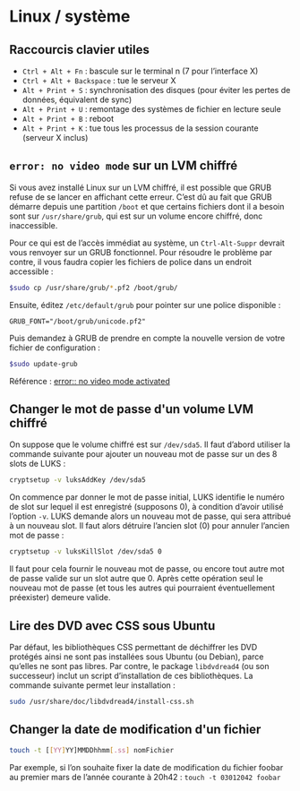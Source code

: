  # Linux / système

## Raccourcis clavier utiles

* `Ctrl + Alt + Fn` : bascule sur le terminal n (7 pour l’interface X)
* `Ctrl + Alt + Backspace` : tue le serveur X
* `Alt + Print + S` : synchronisation des disques (pour éviter les pertes de données, équivalent de sync)
* `Alt + Print + U` : remontage des systèmes de fichier en lecture seule
* `Alt + Print + B` : reboot
* `Alt + Print + K` : tue tous les processus de la session courante (serveur X inclus)
	
## `error: no video mode` sur un LVM chiffré

Si vous avez installé Linux sur un LVM chiffré, il est possible que GRUB refuse de se lancer en affichant cette erreur. C’est dû au fait que GRUB démarre depuis une partition `/boot` et que certains fichiers dont il a besoin sont sur `/usr/share/grub`, qui est sur un volume encore chiffré, donc inaccessible.

Pour ce qui est de l’accès immédiat au système, un `Ctrl-Alt-Suppr` devrait vous renvoyer sur un GRUB fonctionnel. Pour résoudre le problème par contre, il vous faudra copier les fichiers de police dans un endroit accessible :

```bash
$sudo cp /usr/share/grub/*.pf2 /boot/grub/
```

Ensuite, éditez `/etc/default/grub` pour pointer sur une police disponible :

```
GRUB_FONT="/boot/grub/unicode.pf2"
```

Puis demandez à GRUB de prendre en compte la nouvelle version de votre fichier de configuration :

```bash
$sudo update-grub
```

Référence : [error:: no video mode activated](https://bugs.launchpad.net/ubuntu/+source/grub2/+bug/699802)

## Changer le mot de passe d'un volume LVM chiffré

On suppose que le volume chiffré est sur `/dev/sda5`. Il faut d’abord utiliser la commande suivante pour ajouter un nouveau mot de passe sur un des 8 slots de LUKS :

```bash
cryptsetup -v luksAddKey /dev/sda5
```

On commence par donner le mot de passe initial, LUKS identifie le numéro de slot sur lequel il est enregistré (supposons 0), à condition d’avoir utilisé l’option `-v`.
LUKS demande alors un nouveau mot de passe, qui sera attribué à un nouveau slot. Il faut alors détruire l’ancien slot (0) pour annuler l’ancien mot de passe :

```bash
cryptsetup -v luksKillSlot /dev/sda5 0
```

Il faut pour cela fournir le nouveau mot de passe, ou encore tout autre mot de passe valide sur un slot autre que 0. Après cette opération seul le nouveau mot de passe (et tous les autres qui pourraient éventuellement préexister) demeure valide.

## Lire des DVD avec CSS sous Ubuntu

Par défaut, les bibliothèques CSS permettant de déchiffrer les DVD protégés ainsi ne sont pas installées sous Ubuntu (ou Debian), parce qu’elles ne sont pas libres. Par contre, le package `libdvdread4` (ou son successeur) inclut un script d’installation de ces bibliothèques. La commande suivante permet leur installation :

```bash
sudo /usr/share/doc/libdvdread4/install-css.sh
```

## Changer la date de modification d'un fichier

```bash
touch -t [[YY]YY]MMDDhhmm[.ss] nomFichier
```

Par exemple, si l’on souhaite fixer la date de modification du fichier foobar au premier mars de l’année courante à 20h42 : `touch -t 03012042 foobar`
